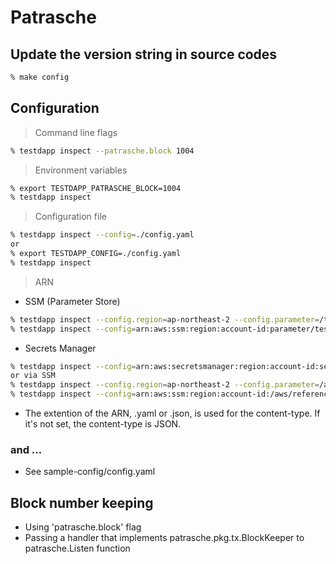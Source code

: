 # Patrasche

## Update the version string in source codes
```sh
% make config
```

## Configuration

> Command line flags
```sh
% testdapp inspect --patrasche.block 1004
```

> Environment variables
```sh
% export TESTDAPP_PATRASCHE_BLOCK=1004
% testdapp inspect
```

> Configuration file
```sh
% testdapp inspect --config=./config.yaml
or
% export TESTDAPP_CONFIG=./config.yaml
% testdapp inspect
```

> ARN
* SSM (Parameter Store)
```sh
% testdapp inspect --config.region=ap-northeast-2 --config.parameter=/test/patrasche/config.yaml
% testdapp inspect --config=arn:aws:ssm:region:account-id:parameter/test/patrasche/config.yaml
```
* Secrets Manager
```sh
% testdapp inspect --config=arn:aws:secretsmanager:region:account-id:secret:test/patrasche/config.yaml
or via SSM
% testdapp inspect --config.region=ap-northeast-2 --config.parameter=/aws/reference/secretsmanager/test/patrasche/config.yaml
% testdapp inspect --config=arn:aws:ssm:region:account-id:/aws/reference/secretsmanager/test/patrasche/config.yaml
```

* The extention of the ARN, .yaml or .json, is used for the content-type. If it's not set, the content-type is JSON.

### and ...

* See sample-config/config.yaml

## Block number keeping

* Using 'patrasche.block' flag
* Passing a handler that implements patrasche.pkg.tx.BlockKeeper to patrasche.Listen function
